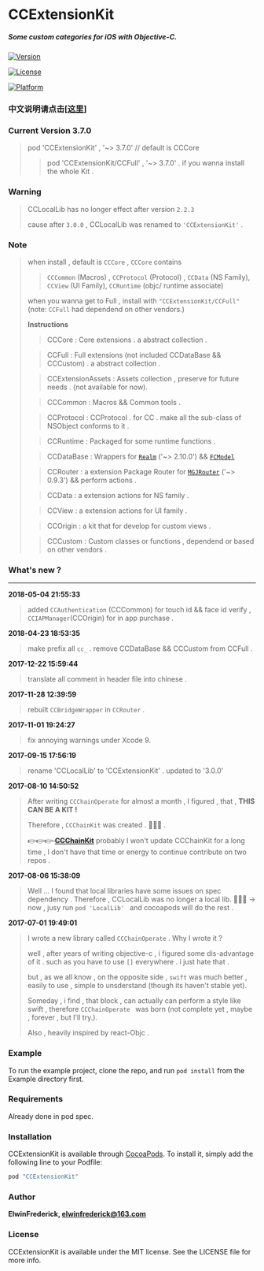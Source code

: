 # CCExtensionKit

##### Some custom categories for iOS with Objective-C. 

[![Version](https://img.shields.io/cocoapods/v/CCExtensionKit.svg?style=flat)](http://cocoapods.org/pods/CCExtensionKit)

[![License](https://img.shields.io/cocoapods/l/CCExtensionKit.svg?style=flat)](http://cocoapods.org/pods/CCExtensionKit)

[![Platform](https://img.shields.io/cocoapods/p/CCExtensionKit.svg?style=flat)](http://cocoapods.org/pods/CCExtensionKit)

### 中文说明请点击[[这里](https://github.com/VArbiter/CCExtensionKit/blob/master/README_CN.md)]

### Current Version 3.7.0

> pod 'CCExtensionKit' , '~> 3.7.0' // default is CCCore
> 
> > pod 'CCExtensionKit/CCFull' , '~> 3.7.0' . if you wanna install the whole Kit .

### Warning 
> CCLocalLib has no longer effect after version `2.2.3`
> 
> cause after `3.0.0` , CCLocalLib was renamed to `'CCExtensionKit'` .

### Note
> when install , default is `CCCore` , `CCCore` contains 
> 
> > `CCCommon` (Macros) , `CCProtocol` (Protocol) , `CCData` (NS Family), `CCView` (UI Family), `CCRuntime` (objc/ runtime associate)
> 
> when you wanna get to Full , install with `"CCExtensionKit/CCFull"` (note: `CCFull` had dependend on other vendors.)
> 
> **Instructions**
> 
> > CCCore : Core extensions . a abstract collection .
> 
> > CCFull : Full extensions (not included CCDataBase && CCCustom) . a abstract collection .
> 
> > CCExtensionAssets : Assets collection , preserve for future needs . (not available for now).
> 
> > CCCommon : Macros && Common tools .
> 
> > CCProtocol : CCProtocol . for CC . make all the sub-class of NSObject conforms to it .
> 
> > CCRuntime : Packaged for some runtime functions .
> 
> > CCDataBase : Wrappers for [`Realm`](https://github.com/realm/realm-cocoa) ('~> 2.10.0') && [`FCModel`](https://github.com/marcoarment/FCModel)
> 
> > CCRouter : a extension Package Router for [`MGJRouter`](https://github.com/meili/MGJRouter) ('~> 0.9.3') && perform actions .
> 
> > CCData :  a extension actions for NS family .
> 
> > CCView :  a extension actions for UI family .
> 
> > CCOrigin : a kit that for develop for custom views .
> 
> > CCCustom :  Custom classes or functions , dependend or based on other vendors .

### What's new ?
---
**2018-05-04 21:55:33**

> added `CCAuthentication` (CCCommon) for touch id && face id verify , `CCIAPManager`(CCOrigin) for in app purchase  .

**2018-04-23 18:53:35**

> make prefix all `cc_` . remove CCDataBase && CCCustom from CCFull .

**2017-12-22 15:59:44**

> translate all comment in header file into chinese .

**2017-11-28 12:39:59**

> rebuilt `CCBridgeWrapper` in `CCRouter` .

**2017-11-01 19:24:27**

> fix annoying warnings under Xcode 9.

**2017-09-15 17:56:19**

> rename 'CCLocalLib' to 'CCExtensionKit' .
> updated to '3.0.0'
> 

**2017-08-10 14:50:52**
  
> After writing `CCChainOperate` for almost a month , I figured , that , **THIS CAN BE A KIT !**
> 
> Therefore , `CCChainKit` was created . 👏👏👏 .
> 
> ~~👉👉👉 **[CCChainKit](https://github.com/VArbiter/CCChainKit)**~~
> probably I won't update CCChainKit for a long time , I don't have that time or energy to continue contribute on two repos .

**2017-08-06 15:38:09**

> Well ... I found that local libraries have some issues on spec dependency . Therefore , CCLocalLib was no longer a local lib. 
👏👏👏 -> now , jusy run `pod 'LocalLib' ` and cocoapods will do the rest .

**2017-07-01 19:49:01**
> I wrote a new library called `CCChainOperate` .
 Why I wrote it ?
>
> well , after years of writing objective-c , i figured some dis-advantage of it . such as you have to use `[]`  everywhere . i just hate that . 
> 
> but , as we all know , on the opposite side , `swift` was much better , easily to use , simple to unsderstand (though its haven't stable yet). 
> 
>  Someday , i find , that block , can actually can perform a style like swift , therefore `CCChainOperate ` was born (not complete yet , maybe , forever , but I'll try.).
>  
>  Also , heavily inspired by react-Objc .

### Example

To run the example project, clone the repo, and run `pod install` from the Example directory first.

### Requirements

Already done in pod spec.

### Installation

CCExtensionKit is available through [CocoaPods](http://cocoapods.org). To install
it, simply add the following line to your Podfile:

```ruby
pod "CCExtensionKit"
```

### Author

**ElwinFrederick, [elwinfrederick@163.com](elwinfrederick@163.com)**

### License

CCExtensionKit is available under the MIT license. See the LICENSE file for more info.
